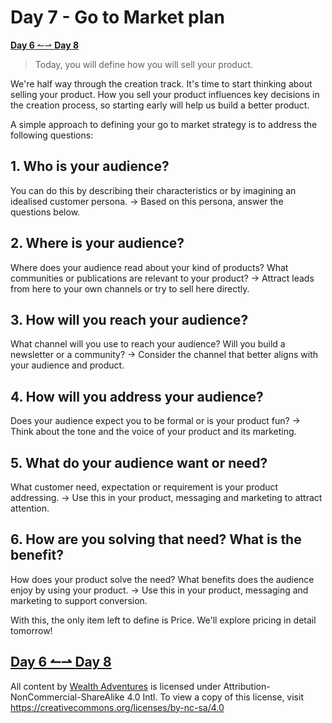 # Day 7 - Go to Market plan

[**Day 6** ↼](21Q1_Day6.md)[⇀ **Day 8**](21Q1_Day8.md)

> Today, you will define how you will sell your product.

We're half way through the creation track. It's time to start thinking about selling your product. How you sell your product influences key decisions in the creation process, so starting early will help us build a better product.

A simple approach to defining your go to market strategy is to address the following questions:

## 1. Who is your audience?

  You can do this by describing their characteristics or by imagining an idealised customer persona.
  -> Based on this persona, answer the questions below.

## 2. Where is your audience?

  Where does your audience read about your kind of products? What communities or publications are relevant to your product?
  -> Attract leads from here to your own channels or try to sell here directly.

## 3. How will you reach your audience?

  What channel will you use to reach your audience? Will you build a newsletter or a community? 
  -> Consider the channel that better aligns with your audience and product.

## 4. How will you address your audience?

  Does your audience expect you to be formal or is your product fun?
  -> Think about the tone and the voice of your product and its marketing.

## 5. What do your audience want or need?

  What customer need, expectation or requirement is your product addressing.
  -> Use this in your product, messaging and marketing to attract attention.
  
## 6. How are you solving that need? What is the benefit?

  How does your product solve the need? What benefits does the audience enjoy by using your product.
  -> Use this in your product, messaging and marketing to support conversion.

With this, the only item left to define is Price. We'll explore pricing in detail tomorrow!

[**Day 6** ↼](21Q1_Day6.md)[⇀ **Day 8**](21Q1_Day8.md)
---

All content by [Wealth Adventures](https://wealthadventures.org) is licensed under Attribution-NonCommercial-ShareAlike 4.0 Intl. To view a copy of this license, visit <https://creativecommons.org/licenses/by-nc-sa/4.0>
